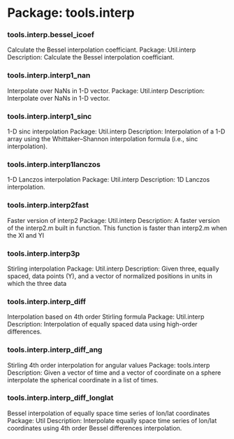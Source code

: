 # Package: tools.interp


### tools.interp.bessel_icoef

Calculate the Bessel interpolation coefficiant. Package: Util.interp Description: Calculate the Bessel interpolation coefficiant.


### tools.interp.interp1_nan

Interpolate over NaNs in 1-D vector. Package: Util.interp Description: Interpolate over NaNs in 1-D vector.


### tools.interp.interp1_sinc

1-D sinc interpolation Package: Util.interp Description: Interpolation of a 1-D array using the Whittaker–Shannon interpolation formula (i.e., sinc interpolation).


### tools.interp.interp1lanczos

1-D Lanczos interpolation Package: Util.interp Description: 1D Lanczos interpolation.


### tools.interp.interp2fast

Faster version of interp2 Package: Util.interp Description: A faster version of the interp2.m built in function. This function is faster than interp2.m when the XI and YI


### tools.interp.interp3p

Stirling interpolation Package: Util.interp Description: Given three, equally spaced, data points (Y), and a vector of normalized positions in units in which the three data


### tools.interp.interp_diff

Interpolation based on 4th order Stirling formula Package: Util.interp Description: Interpolation of equally spaced data using high-order differences.


### tools.interp.interp_diff_ang

Stirling 4th order interpolation for angular values Package: tools.interp Description: Given a vector of time and a vector of coordinate on a sphere interpolate the spherical coordinate in a list of times.


### tools.interp.interp_diff_longlat

Bessel interpolation of equally space time series of lon/lat coordinates Package: Util Description: Interpolate equally space time series of lon/lat coordinates using 4th order Bessel differences interpolation.


